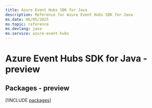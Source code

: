 ```yaml
---
title: Azure Event Hubs SDK for Java
description: Reference for Azure Event Hubs SDK for Java
ms.date: 06/05/2025
ms.topic: reference
ms.devlang: java
ms.service: azure-event-hubs
---
```

# Azure Event Hubs SDK for Java - preview
## Packages - preview
[!INCLUDE [packages](event-hubs-index.md)]